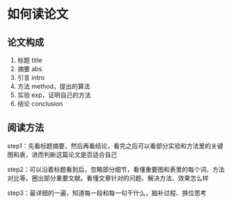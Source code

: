 # 如何读论文

## 论文构成

1. 标题 title
2. 摘要 abs
3. 引言 intro
4. 方法 method，提出的算法
5. 实验 exp，证明自己的方法
6. 结论 conclusion

## 阅读方法

step1：先看标题摘要，然后再看结论，看完之后可以看部分实验和方法里的关键图和表，进而判断这篇论文是否适合自己

step2：可以沿着标题看到后，忽略部分细节，看懂重要图和表里的每个词，方法对比等。圈出部分重要文献。看懂文章针对的问题、解决方法、效果怎么样

step3：最详细的一遍，知道每一段和每一句干什么，脑补过程、换位思考

 
